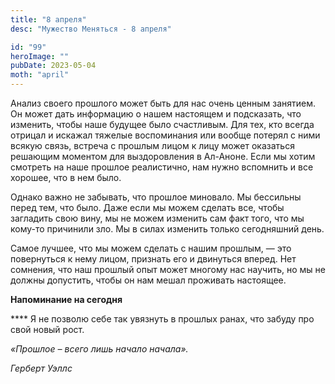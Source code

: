 ```yaml
---
title: "8 апреля"
desc: "Мужество Меняться - 8 апреля"

id: "99"
heroImage: ""
pubDate: 2023-05-04
moth: "april"
---
```


Анализ своего прошлого может быть для нас очень ценным занятием. Он может дать
информацию о нашем настоящем и подсказать, что изменить, чтобы наше будущее
было счастливым. Для тех, кто всегда отрицал и искажал тяжелые воспоминания
или вообще потерял с ними всякую связь, встреча с прошлым лицом к лицу может
оказаться решающим моментом для выздоровления в Ал-Аноне. Если мы хотим
смотреть на наше прошлое реалистично, нам нужно вспомнить и все хорошее, что в
нем было.

Однако важно не забывать, что прошлое миновало. Мы бессильны перед тем, что
было. Даже если мы можем сделать все, чтобы загладить свою вину, мы не можем
изменить сам факт того, что мы кому-то причинили зло. Мы в силах изменить
только сегодняшний день.

Самое лучшее, что мы можем сделать с нашим прошлым, — это повернуться к нему
лицом, признать его и двинуться вперед. Нет сомнения, что наш прошлый опыт
может многому нас научить, но мы не должны допустить, чтобы он нам мешал
проживать настоящее.

**Напоминание на сегодня**

\*\*\*\* Я не позволю себе так увязнуть в прошлых ранах, что забуду про свой новый
рост.

_«Прошлое – всего лишь начало начала»._

_Герберт Уэллс_
